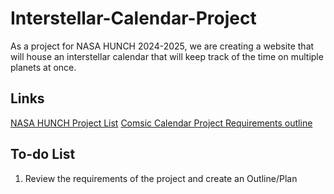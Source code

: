 # Interstellar-Calendar-Project
As a project for NASA HUNCH 2024-2025, we are creating a website that will house an interstellar calendar that will keep track of the time on multiple planets at once.
## Links
[NASA HUNCH Project List](https://www.nasahunch-software-ai.com/blank)
[Comsic Calendar Project Requirements outline](https://drive.google.com/file/d/1KR4PwTyscDl3-0SNQRIYisYr8DHJMcBs/view)
## To-do List
1. Review the requirements of the project and create an Outline/Plan
